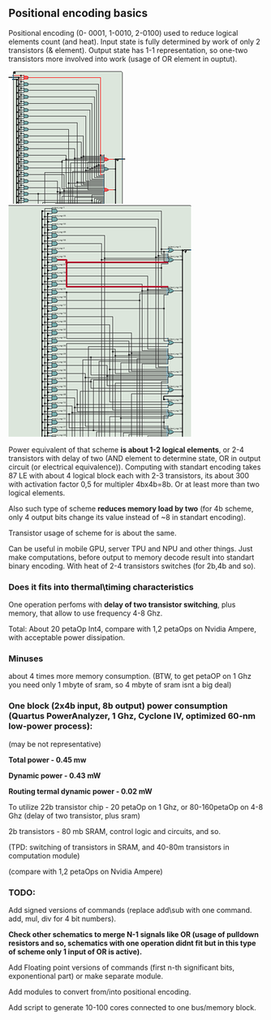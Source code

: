 ## Positional encoding basics

Positional encoding (0- 0001, 1-0010, 2-0100) used to reduce logical elements count (and heat). Input state is fully determined by work of only 2 transistors (& element). Output state has 1-1 representation, so one-two transistors more involved into work (usage of OR element in ouptut). 

![add operation](https://raw.githubusercontent.com/ValeryAndreevichPushkarev/PositionalEncoding/main/PositionalEncoding_3b_add_module.png)
![mul operation](https://raw.githubusercontent.com/ValeryAndreevichPushkarev/PositionalEncoding/main/PositionalEncoding_3b_mul_module.png)

Power equivalent of that scheme **is about 1-2 logical elements**, or 2-4 transistors with delay of two (AND element to determine state, OR in output circuit (or electrical equivalence)).
Computing with standart encoding takes 87 LE with about 4 logical block each with 2-3 transistors, its about 300 with activation factor 0,5 for multipler 4bx4b=8b. Or at least more than two logical elements.

Also such type of scheme **reduces memory load by two** (for 4b scheme, only 4 output bits change its value instead of ~8 in standart encoding).

Transistor usage of scheme for is about the same.

Can be useful in mobile GPU, server TPU and NPU and other things. Just make computations, before output to memory decode result into standart binary encoding. With heat of 2-4 transistors switches (for 2b,4b and so).

### Does it fits into thermal\timing characteristics
One operation perfoms with **delay of two transistor switching**, plus memory, that allow to use frequency 4-8 Ghz. 

Total: About 20 petaOp Int4, compare with 1,2 petaOps on Nvidia Ampere, with acceptable power dissipation.


### Minuses 
about 4 times more memory consumption. (BTW, to get petaOP on 1 Ghz you need only 1 mbyte of sram, so 4 mbyte of sram isnt a big deal)


### One block (2x4b input, 8b output) power consumption (Quartus PowerAnalyzer, 1 Ghz,  Cyclone IV,  optimized 60-nm low-power process):

(may be not representative)

**Total power - 0.45 mw**

**Dynamic power - 0.43 mW**

**Routing termal dynamic power - 0.02 mW**


To utilize 22b transistor chip - 20 petaOp on 1 Ghz, or 80-160petaOp on 4-8 Ghz (delay of two transistor, plus sram)

2b transistors - 80 mb SRAM, control logic and circuits, and so.

(TPD: switching of transistors in SRAM, and 40-80m transistors in computation module)

(compare with 1,2 petaOps on Nvidia Ampere)


### TODO:
Add signed versions of commands (replace add\sub with one command. add, mul, div for 4 bit numbers).

**Check other schematics to merge N-1 signals like OR (usage of pulldown resistors and so, schematics with one operation didnt fit but in this type of scheme only 1 input of OR is active).**

Add Floating point versions of commands (first n-th significant bits, exponentional part) or make separate module.

Add modules to convert from/into positional encoding.

Add script to generate 10-100 cores connected to one bus/memory block.
